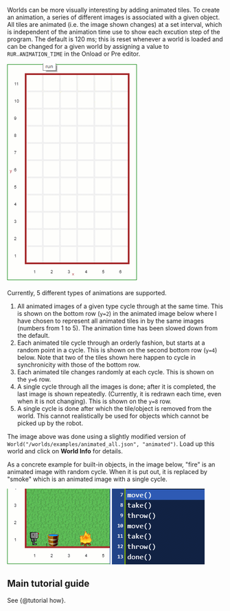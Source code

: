 Worlds can be more visually interesting by adding animated tiles. To create an animation, a series of different images is associated with a given object. All tiles are animated (i.e. the image shown changes) at a set interval, which is independent of the animation time use to show each excution step of the program.
The default is 120 ms; this is reset whenever a world is loaded and can be changed for a given world
by assigning a value to `RUR.ANIMATION_TIME` in the Onload or Pre editor.

![animation][animated]

Currently, 5 different types of animations are supported.

1. All animated images of a given type cycle through at the same time. This is shown on the bottom row (`y=2`) in the animated image below where I have chosen to represent all animated tiles in by the same images (numbers from 1 to 5). The animation time has been slowed down from the default.
2. Each animated tile cycle through an orderly fashion, but starts at a random point in a cycle. This is shown on the second bottom row (`y=4`) below. Note that two of the tiles shown here happen to cycle in synchronicity with those of the bottom row.
3. Each animated tile changes randomly at each cycle. This is shown on the `y=6` row.
4. A single cycle through all the images is done; after it is completed, the last image is shown repeatedly. (Currently, it is redrawn each time, even when it is not changing). This is shown on the `y=8` row.
5. A single cycle is done after which the tile/object is removed from the world. This cannot realistically
be used for objects which cannot be picked up by the robot.

[animated]: ../../src/images/animated_tiles.gif

The image above was done using a slightly modified version of
`World("/worlds/examples/animated_all.json", "animated")`.
Load up this world and click on **World Info** for details.

As a concrete example for built-in objects, in the image below, "fire" is
an animated image with random cycle. When it is put out, it is replaced
by "smoke" which is an animated image with a single cycle.

![smoke](../../src/images/smoke.gif)


## Main tutorial guide

See {@tutorial how}.